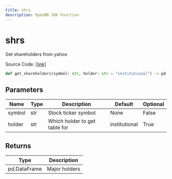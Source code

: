 ```yaml
---
title: shrs
description: OpenBB SDK Function
---
```


# shrs

Get shareholders from yahoo

Source Code: [[link](https://github.com/OpenBB-finance/OpenBBTerminal/tree/main/openbb_terminal/stocks/fundamental_analysis/yahoo_finance_model.py#L75)]

```python
def get_shareholders(symbol: str, holder: str = "institutional") -> pd.DataFrame
```
## Parameters

| Name | Type | Description | Default | Optional |
| ---- | ---- | ----------- | ------- | -------- |
| symbol | str | Stock ticker symbol | None | False |
| holder | str | Which holder to get table for | institutional | True |

## Returns

| Type | Description |
| ---- | ----------- |
| pd.DataFrame | Major holders |

